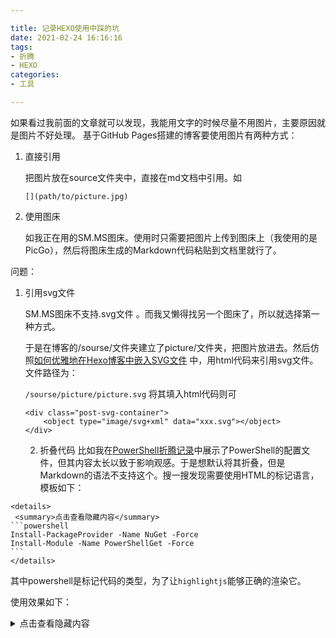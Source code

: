 ```yaml
---

title: 记录HEXO使用中踩的坑
date: 2021-02-24 16:16:16
tags: 
- 折腾
- HEXO
categories: 
- 工具 

---
```

如果看过我前面的文章就可以发现，我能用文字的时候尽量不用图片，主要原因就是图片不好处理。
基于GitHub Pages搭建的博客要使用图片有两种方式：
1. 直接引用

   把图片放在source文件夹中，直接在md文档中引用。如

   ```
   [](path/to/picture.jpg)
   ```

2. 使用图床

   如我正在用的SM.MS图床。使用时只需要把图片上传到图床上（我使用的是PicGo），然后将图床生成的Markdown代码粘贴到文档里就行了。

问题：

1. 引用svg文件

   SM.MS图床不支持.svg文件 。而我又懒得找另一个图床了，所以就选择第一种方式。

   于是在博客的/sourse/文件夹建立了picture/文件夹，把图片放进去。然后仿照[如何优雅地在Hexo博客中嵌入SVG文件](https://www.wangfeng.pro/2019/01/%E5%A6%82%E4%BD%95%E4%BC%98%E9%9B%85%E5%9C%B0%E5%9C%A8Hexo%E5%8D%9A%E5%AE%A2%E4%B8%AD%E5%B5%8C%E5%85%A5SVG%E6%96%87%E4%BB%B6.html) 中，用html代码来引用svg文件。文件路径为：

   `/sourse/picture/picture.svg`  将其填入html代码则可

   ```
   <div class="post-svg-container">
       <object type="image/svg+xml" data="xxx.svg"></object>
   </div>
   ```


   2. 折叠代码
      比如我在[PowerShell折腾记录](https://Dasein1998.github.io/2021/02/23/powershell/)中展示了PowerShell的配置文件，但其内容太长以致于影响观感。于是想默认将其折叠，但是Markdown的语法不支持这个。搜一搜发现需要使用HTML的标记语言，模板如下：
```
<details>
 <summary>点击查看隐藏内容</summary>
​```powershell
Install-PackageProvider -Name NuGet -Force
Install-Module -Name PowerShellGet -Force
​```
</details>
```
其中powershell是标记代码的类型，为了让`highlightjs`能够正确的渲染它。

使用效果如下：

<details>
 <summary>点击查看隐藏内容</summary>
```powershell
Install-PackageProvider -Name NuGet -Force
Install-Module -Name PowerShellGet -Force
```
</details>

